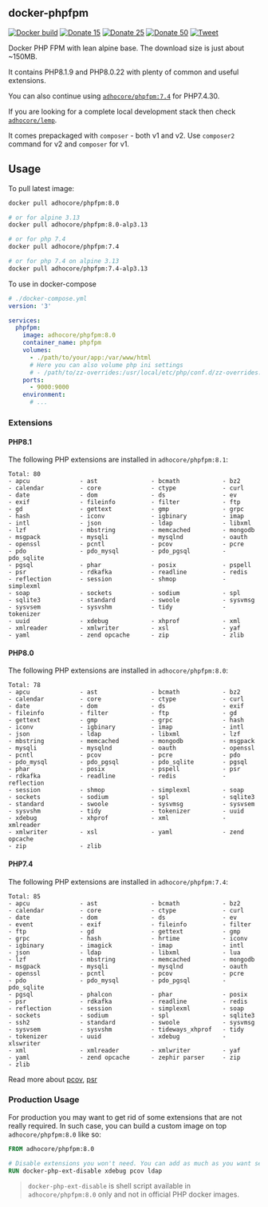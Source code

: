 ## docker-phpfpm

[![Docker build](https://github.com/adhocore/docker-phpfpm/actions/workflows/build.yml/badge.svg)](https://github.com/adhocore/docker-phpfpm/actions/workflows/build.yml)
[![Donate 15](https://img.shields.io/badge/donate-paypal-blue.svg?style=flat-square&label=donate+15)](https://www.paypal.me/ji10/15usd)
[![Donate 25](https://img.shields.io/badge/donate-paypal-blue.svg?style=flat-square&label=donate+25)](https://www.paypal.me/ji10/25usd)
[![Donate 50](https://img.shields.io/badge/donate-paypal-blue.svg?style=flat-square&label=donate+50)](https://www.paypal.me/ji10/50usd)
[![Tweet](https://img.shields.io/twitter/url/http/shields.io.svg?style=social)](https://twitter.com/intent/tweet?text=Production+ready+PHP7+and+PHP8+docker+images+with+plenty+extensions&url=https://github.com/adhocore/docker-phpfpm&hashtags=docker,dockerimage,php7,php8,phpext)


Docker PHP FPM with lean alpine base. The download size is just about ~150MB.

It contains PHP8.1.9 and PHP8.0.22 with plenty of common and useful extensions.

You can also continue using [`adhocore/phpfpm:7.4`](./7.4.Dockerfile) for PHP7.4.30.

If you are looking for a complete local development stack then check
[`adhocore/lemp`](https://github.com/adhocore/docker-lemp).

It comes prepackaged with `composer` - both v1 and v2.
Use `composer2` command for v2 and `composer` for v1.

## Usage
To pull latest image:

```sh
docker pull adhocore/phpfpm:8.0

# or for alpine 3.13
docker pull adhocore/phpfpm:8.0-alp3.13

# or for php 7.4
docker pull adhocore/phpfpm:7.4

# or for php 7.4 on alpine 3.13
docker pull adhocore/phpfpm:7.4-alp3.13

```

To use in docker-compose
```yaml
# ./docker-compose.yml
version: '3'

services:
  phpfpm:
    image: adhocore/phpfpm:8.0
    container_name: phpfpm
    volumes:
      - ./path/to/your/app:/var/www/html
      # Here you can also volume php ini settings
      # - /path/to/zz-overrides:/usr/local/etc/php/conf.d/zz-overrides.ini
    ports:
      - 9000:9000
    environment:
      # ...
```

### Extensions

#### PHP8.1

The following PHP extensions are installed in `adhocore/phpfpm:8.1`:

```
Total: 80
- apcu              - ast               - bcmath            - bz2
- calendar          - core              - ctype             - curl
- date              - dom               - ds                - ev
- exif              - fileinfo          - filter            - ftp
- gd                - gettext           - gmp               - grpc
- hash              - iconv             - igbinary          - imap
- intl              - json              - ldap              - libxml
- lzf               - mbstring          - memcached         - mongodb
- msgpack           - mysqli            - mysqlnd           - oauth
- openssl           - pcntl             - pcov              - pcre
- pdo               - pdo_mysql         - pdo_pgsql         - pdo_sqlite
- pgsql             - phar              - posix             - pspell
- psr               - rdkafka           - readline          - redis
- reflection        - session           - shmop             - simplexml
- soap              - sockets           - sodium            - spl
- sqlite3           - standard          - swoole            - sysvmsg
- sysvsem           - sysvshm           - tidy              - tokenizer
- uuid              - xdebug            - xhprof            - xml
- xmlreader         - xmlwriter         - xsl               - yaf
- yaml              - zend opcache      - zip               - zlib
```


#### PHP8.0

The following PHP extensions are installed in `adhocore/phpfpm:8.0`:

```
Total: 78
- apcu              - ast               - bcmath            - bz2
- calendar          - core              - ctype             - curl
- date              - dom               - ds                - exif
- fileinfo          - filter            - ftp               - gd
- gettext           - gmp               - grpc              - hash
- iconv             - igbinary          - imap              - intl
- json              - ldap              - libxml            - lzf
- mbstring          - memcached         - mongodb           - msgpack
- mysqli            - mysqlnd           - oauth             - openssl
- pcntl             - pcov              - pcre              - pdo
- pdo_mysql         - pdo_pgsql         - pdo_sqlite        - pgsql
- phar              - posix             - pspell            - psr
- rdkafka           - readline          - redis             - reflection
- session           - shmop             - simplexml         - soap
- sockets           - sodium            - spl               - sqlite3
- standard          - swoole            - sysvmsg           - sysvsem
- sysvshm           - tidy              - tokenizer         - uuid
- xdebug            - xhprof            - xml               - xmlreader
- xmlwriter         - xsl               - yaml              - zend opcache
- zip               - zlib
```

#### PHP7.4

The following PHP extensions are installed in `adhocore/phpfpm:7.4`:

```
Total: 85
- apcu              - ast               - bcmath            - bz2
- calendar          - core              - ctype             - curl
- date              - dom               - ds                - ev
- event             - exif              - fileinfo          - filter
- ftp               - gd                - gettext           - gmp
- grpc              - hash              - hrtime            - iconv
- igbinary          - imagick           - imap              - intl
- json              - ldap              - libxml            - lua
- lzf               - mbstring          - memcached         - mongodb
- msgpack           - mysqli            - mysqlnd           - oauth
- openssl           - pcntl             - pcov              - pcre
- pdo               - pdo_mysql         - pdo_pgsql         - pdo_sqlite
- pgsql             - phalcon           - phar              - posix
- psr               - rdkafka           - readline          - redis
- reflection        - session           - simplexml         - soap
- sockets           - sodium            - spl               - sqlite3
- ssh2              - standard          - swoole            - sysvmsg
- sysvsem           - sysvshm           - tideways_xhprof   - tidy
- tokenizer         - uuid              - xdebug            - xlswriter
- xml               - xmlreader         - xmlwriter         - yaf
- yaml              - zend opcache      - zephir parser     - zip
- zlib
```

Read more about
[pcov](https://github.com/krakjoe/pcov),
[psr](https://github.com/jbboehr/php-psr)

### Production Usage

For production you may want to get rid of some extensions that are not really required.
In such case, you can build a custom image on top `adhocore/phpfpm:8.0` like so:

```Dockerfile
FROM adhocore/phpfpm:8.0

# Disable extensions you won't need. You can add as much as you want separated by space.
RUN docker-php-ext-disable xdebug pcov ldap
```

> `docker-php-ext-disable` is shell script available in `adhocore/phpfpm:8.0` only and not in official PHP docker images.

